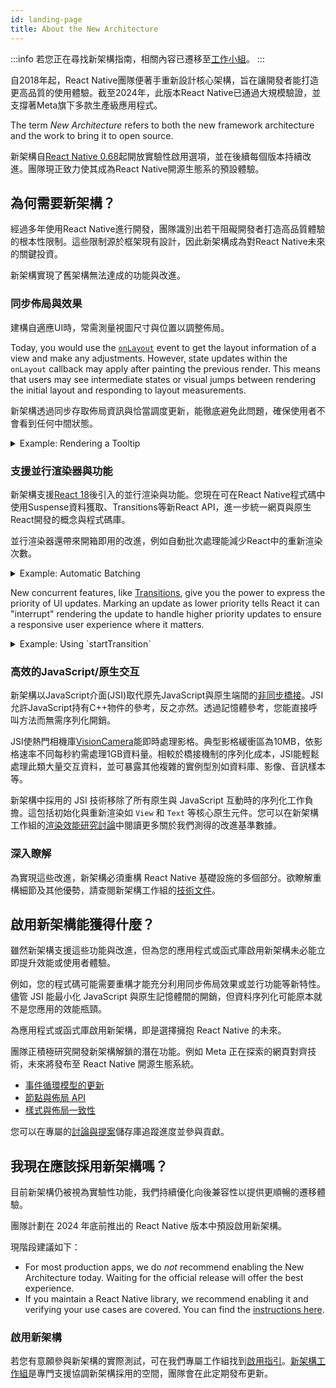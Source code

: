 ```yaml
---
id: landing-page
title: About the New Architecture
---
```


:::info
若您正在尋找新架構指南，相關內容已遷移至[工作小組](https://github.com/reactwg/react-native-new-architecture#guides)。
:::

自2018年起，React Native團隊便著手重新設計核心架構，旨在讓開發者能打造更高品質的使用體驗。截至2024年，此版本React Native已通過大規模驗證，並支撐著Meta旗下多款生產級應用程式。

The term _New Architecture_ refers to both the new framework architecture and the work to bring it to open source.

新架構自[React Native 0.68](/blog/2022/03/30/version-068#opting-in-to-the-new-architecture)起開放實驗性啟用選項，並在後續每個版本持續改進。團隊現正致力使其成為React Native開源生態系的預設體驗。

## 為何需要新架構？

經過多年使用React Native進行開發，團隊識別出若干阻礙開發者打造高品質體驗的根本性限制。這些限制源於框架現有設計，因此新架構成為對React Native未來的關鍵投資。

新架構實現了舊架構無法達成的功能與改進。

### 同步佈局與效果

建構自適應UI時，常需測量視圖尺寸與位置以調整佈局。

Today, you would use the [`onLayout`](/docs/view#onlayout) event to get the layout information of a view and make any adjustments. However, state updates within the `onLayout` callback may apply after painting the previous render. This means that users may see intermediate states or visual jumps between rendering the initial layout and responding to layout measurements.

新架構透過同步存取佈局資訊與恰當調度更新，能徹底避免此問題，確保使用者不會看到任何中間狀態。

<details>
<summary>Example: Rendering a Tooltip</summary>

Measuring and placing a tooltip above a view allows us to showcase what synchronous rendering unlocks. The tooltip needs to know the position of its target view to determine where it should render.

In the current architecture, we use `onLayout` to get the measurements of the view and then update the positioning of the tooltip based on where the view is.

```jsx
function ViewWithTooltip() {
  // ...

  // We get the layout information and pass to ToolTip to position itself
  const onLayout = React.useCallback(event => {
    targetRef.current?.measureInWindow((x, y, width, height) => {
      // This state update is not guaranteed to run in the same commit
      // This results in a visual "jump" as the ToolTip repositions itself
      setTargetRect({x, y, width, height});
    });
  }, []);

  return (
    <>
      <View ref={targetRef} onLayout={onLayout}>
        <Text>Some content that renders a tooltip above</Text>
      </View>
      <Tooltip targetRect={targetRect} />
    </>
  );
}
```

With the New Architecture, we can use [`useLayoutEffect`](https://react.dev/reference/react/useLayoutEffect) to synchronously measure and apply layout updates in a single commit, avoiding the visual "jump".

```jsx
function ViewWithTooltip() {
  // ...

  useLayoutEffect(() => {
    // The measurement and state update for `targetRect` happens in a single commit
    // allowing ToolTip to position itself without intermediate paints
    targetRef.current?.measureInWindow((x, y, width, height) => {
      setTargetRect({x, y, width, height});
    });
  }, [setTargetRect]);

  return (
    <>
      <View ref={targetRef}>
        <Text>Some content that renders a tooltip above</Text>
      </View>
      <Tooltip targetRect={targetRect} />
    </>
  );
}
```

<div className="TwoColumns TwoFigures">
 <figure>
  <img src="/img/new-architecture/async-on-layout.gif" alt="A view that is moving to the corners of the viewport and center with a tooltip rendered either above or below it. The tooltip is rendered after a short delay after the view moves" />
  <figcaption>Asynchronous measurement and render of the ToolTip. [See code](https://gist.github.com/lunaleaps/eabd653d9864082ac1d3772dac217ab9).</figcaption>
</figure>
<figure>
  <img src="/img/new-architecture/sync-use-layout-effect.gif" alt="A view that is moving to the corners of the viewport and center with a tooltip rendered either above or below it. The view and tooltip move in unison." />
  <figcaption>Synchronous measurement and render of the ToolTip. [See code](https://gist.github.com/lunaleaps/148756563999c83220887757f2e549a3).</figcaption>
</figure>
</div>

</details>

### 支援並行渲染器與功能

新架構支援[React 18](https://react.dev/blog/2022/03/29/react-v18)後引入的並行渲染與功能。您現在可在React Native程式碼中使用Suspense資料獲取、Transitions等新React API，進一步統一網頁與原生React開發的概念與程式碼庫。

並行渲染器還帶來開箱即用的改進，例如自動批次處理能減少React中的重新渲染次數。

<details>
<summary>Example: Automatic Batching</summary>

With the New Architecture, you'll get automatic batching with the React 18 renderer.

In this example, a slider specifies how many tiles to render. Dragging the slider from 0 to 1000 will fire off a quick succession of state updates and re-renders.

In comparing the renderers for the [same code](https://gist.github.com/lunaleaps/79bb6f263404b12ba57db78e5f6f28b2), you can visually notice the renderer provides a smoother UI, with less intermediate UI updates. State updates from native event handlers, like this native Slider component, are now batched.

<div className="TwoColumns TwoFigures">
 <figure>
  <img src="/img/new-architecture/legacy-renderer.gif" alt="A video demonstrating an app rendering many views according to a slider input. The slider value is adjusted from 0 to 1000 and the UI slowly catches up to rendering 1000 views." />
  <figcaption>Rendering frequent state updates with legacy renderer.</figcaption>
</figure>
<figure>
  <img src="/img/new-architecture/react18-renderer.gif" alt="A video demonstrating an app rendering many views according to a slider input. The slider value is adjusted from 0 to 1000 and the UI resolves to 1000 views faster than the previous example, without as many intermediate states." />
  <figcaption>Rendering frequent state updates with React 18 renderer.</figcaption>
</figure>
</div>
</details>

New concurrent features, like [Transitions](https://react.dev/reference/react/useTransition), give you the power to express the priority of UI updates. Marking an update as lower priority tells React it can "interrupt" rendering the update to handle higher priority updates to ensure a responsive user experience where it matters.

<details>
<summary>Example: Using `startTransition`</summary>

We can build on the previous example to showcase how transitions can interrupt in-progress rendering to handle a newer state update.

We wrap the tile number state update with `startTransition` to indicate that rendering the tiles can be interrupted. `startTransition` also provides a `isPending` flag to tell us when the transition is complete.

```jsx
function TileSlider({value, onValueChange}) {
  const [isPending, startTransition] = useTransition();

  return (
    <>
      <View>
        <Text>
          Render {value} Tiles
        </Text>
        <ActivityIndicator animating={isPending} />
      </View>
      <Slider
        value={1}
        minimumValue={1}
        maximumValue={1000}
        step={1}
        onValueChange={newValue => {
          startTransition(() => {
            onValueChange(newValue);
          });
        }}
      />
    </>
  );
}

function ManyTiles() {
  const [value, setValue] = useState(1);
  const tiles = generateTileViews(value);
  return (
      <TileSlider onValueChange={setValue} value={value} />
      <View>
        {tiles}
      </View>
  )
}
```

You'll notice that with the frequent updates in a transition, React renders fewer intermediate states because it bails out of rendering the state as soon as it becomes stale. In comparison, without transitions, more intermediate states are rendered. Both examples still use automatic batching. Still, transitions give even more power to developers to batch in-progress renders.

<div className="TwoColumns TwoFigures">
<figure>
  <img src="/img/new-architecture/with-transitions.gif" alt="A video demonstrating an app rendering many views (tiles) according to a slider input. The views are rendered in batches as the slider is quickly adjusted from 0 to 1000. There are less batch renders in comparison to the next video." />
  <figcaption>Rendering tiles with transitions to interrupt in-progress renders of stale state. [See code](https://gist.github.com/lunaleaps/eac391bf3fe4c85953cefeb74031bab0/revisions).</figcaption>
</figure>
<figure>
  <img src="/img/new-architecture/without-transitions.gif" alt="A video demonstrating an app rendering many views (tiles) according to a slider input. The views are rendered in batches as the slider is quickly adjusted from 0 to 1000." />
  <figcaption>Rendering tiles without marking it as a transition. [See code](https://gist.github.com/lunaleaps/eac391bf3fe4c85953cefeb74031bab0/revisions).</figcaption>
</figure>
</div>
</details>

### 高效的JavaScript/原生交互

新架構以JavaScript介面(JSI)取代原先JavaScript與原生端間的[非同步橋接](https://reactnative.dev/blog/2018/06/14/state-of-react-native-2018#architecture)。JSI允許JavaScript持有C++物件的參考，反之亦然。透過記憶體參考，您能直接呼叫方法而無需序列化開銷。

JSI使熱門相機庫[VisionCamera](https://github.com/mrousavy/react-native-vision-camera)能即時處理影格。典型影格緩衝區為10MB，依影格速率不同每秒約需處理1GB資料量。相較於橋接機制的序列化成本，JSI能輕鬆處理此類大量交互資料，並可暴露其他複雜的實例型別如資料庫、影像、音訊樣本等。

新架構中採用的 JSI 技術移除了所有原生與 JavaScript 互動時的序列化工作負擔。這包括初始化與重新渲染如 `View` 和 `Text` 等核心原生元件。您可以在新架構工作組的[渲染效能研究討論](https://github.com/reactwg/react-native-new-architecture/discussions/123)中閱讀更多關於我們測得的改進基準數據。

### 深入瞭解

為實現這些改進，新架構必須重構 React Native 基礎設施的多個部分。欲瞭解重構細節及其他優勢，請查閱新架構工作組的[技術文件](https://github.com/reactwg/react-native-new-architecture)。

## 啟用新架構能獲得什麼？

雖然新架構支援這些功能與改進，但為您的應用程式或函式庫啟用新架構未必能立即提升效能或使用者體驗。

例如，您的程式碼可能需要重構才能充分利用同步佈局效果或並行功能等新特性。儘管 JSI 能最小化 JavaScript 與原生記憶體間的開銷，但資料序列化可能原本就不是您應用的效能瓶頸。

為應用程式或函式庫啟用新架構，即是選擇擁抱 React Native 的未來。

團隊正積極研究開發新架構解鎖的潛在功能。例如 Meta 正在探索的網頁對齊技術，未來將發布至 React Native 開源生態系統。

- [事件循環模型的更新](https://github.com/react-native-community/discussions-and-proposals/blob/main/proposals/0744-well-defined-event-loop.md)
- [節點與佈局 API](https://github.com/react-native-community/discussions-and-proposals/blob/main/proposals/0607-dom-traversal-and-layout-apis.md)
- [樣式與佈局一致性](https://github.com/facebook/yoga/releases/tag/v2.0.0)

您可以在專屬的[討論與提案](https://github.com/react-native-community/discussions-and-proposals/discussions/651)儲存庫追蹤進度並參與貢獻。

## 我現在應該採用新架構嗎？

目前新架構仍被視為實驗性功能，我們持續優化向後兼容性以提供更順暢的遷移體驗。

團隊計劃在 2024 年底前推出的 React Native 版本中預設啟用新架構。

現階段建議如下：

- For most production apps, we do _not_ recommend enabling the New Architecture today. Waiting for the official release will offer the best experience.
- If you maintain a React Native library, we recommend enabling it and verifying your use cases are covered. You can find the [instructions here](https://github.com/reactwg/react-native-new-architecture#guides).

### 啟用新架構

若您有意願參與新架構的實際測試，可在我們專屬工作組找到[啟用指引](https://github.com/reactwg/react-native-new-architecture/blob/main/docs/enable-apps.md)。[新架構工作組](https://github.com/reactwg/react-native-new-architecture)是專門支援協調新架構採用的空間，團隊會在此定期發布更新。